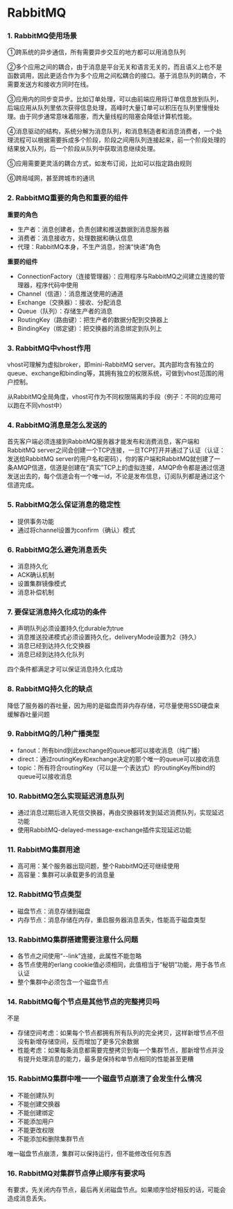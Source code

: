 # RabbitMQ

### 1. RabbitMQ使用场景

①跨系统的异步通信，所有需要异步交互的地方都可以用消息队列

②多个应用之间的耦合，由于消息是平台无关和语言无关的，而且语义上也不是函数调用，因此更适合作为多个应用之间松耦合的接口。基于消息队列的耦合，不需要发送方和接收方同时在线。

③应用内的同步变异步。比如订单处理，可以由前端应用将订单信息放到队列，后端应用从队列里依次获得信息处理，高峰时大量订单可以积压在队列里慢慢处理。由于同步通常意味着阻塞，而大量线程的阻塞会降低计算机性能。

④消息驱动的结构，系统分解为消息队列，和消息制造者和消息消费者，一个处理流程可以根据需要拆成多个阶段，阶段之间用队列连接起来，前一个阶段处理的结果放入队列，后一个阶段从队列中获取消息继续处理。

⑤应用需要更灵活的耦合方式，如发布订阅，比如可以指定路由规则

⑥跨局域网，甚至跨城市的通讯



### 2. RabbitMQ重要的角色和重要的组件

**重要的角色**

- 生产者：消息创建者，负责创建和推送数据到消息服务器
- 消费者：消息接收方，处理数据和确认信息
- 代理：RabbitMQ本身，不生产消息，扮演“快递”角色

**重要的组件**

- ConnectionFactory（连接管理器）：应用程序与RabbitMQ之间建立连接的管理器，程序代码中使用
- Channel（信道）：消息推送使用的通道
- Exchange（交换器）：接收、分配消息
- Queue（队列）：存储生产者的消息
- RoutingKey（路由键）：把生产者的数据分配到交换器上
- BindingKey（绑定键）：把交换器的消息绑定到队列上



### 3. RabbitMQ中vhost作用

vhost可理解为虚拟broker，即mini-RabbitMQ server。其内部均含有独立的queue、exchange和binding等，其拥有独立的权限系统，可做到vhost范围的用户控制。

从RabbitMQ全局角度，vhost可作为不同权限隔离的手段（例子：不同的应用可以跑在不同vhost中）



### 4. RabbitMQ消息是怎么发送的

首先客户端必须连接到RabbitMQ服务器才能发布和消费消息，客户端和RabbitMQ server之间会创建一个TCP连接，一旦TCP打开并通过了认证（认证：发送给RabbitMQ server的用户名和密码），你的客户端和RabbitMQ就创建了一条AMQP信道，信道是创建在“真实”TCP上的虚拟连接，AMQP命令都是通过信道发送出去的，每个信道会有一个唯一id，不论是发布信息，订阅队列都是通过这个信道完成。



### 5. RabbitMQ怎么保证消息的稳定性

- 提供事务功能
- 通过将channel设置为confirm（确认）模式



### 6. RabbitMQ怎么避免消息丢失

- 消息持久化
- ACK确认机制
- 设置集群镜像模式
- 消息补偿机制



### 7. 要保证消息持久化成功的条件

- 声明队列必须设置持久化durable为true
- 消息推送投递模式必须设置持久化，deliveryMode设置为2（持久）
- 消息已经到达持久化交换器
- 消息已经到达持久化队列

四个条件都满足才可以保证消息持久化成功



### 8. RabbitMQ持久化的缺点

降低了服务器的吞吐量，因为用的是磁盘而非内存存储，可尽量使用SSD硬盘来缓解吞吐量问题



### 9. RabbitMQ的几种广播类型

- fanout：所有bind到此exchange的queue都可以接收消息（纯广播）
- direct：通过routingKey和exchange决定的那个唯一的queue可以接收消息
- topic：所有符合routingKey（可以是一个表达式）的routingKey所bind的queue可以接收消息



### 10. RabbitMQ怎么实现延迟消息队列

- 通过消息过期后进入死信交换器，再由交换器转发到延迟消费队列，实现延迟功能
- 使用RabbitMQ-delayed-message-exchange插件实现延迟功能



### 11. RabbitMQ集群用途

- 高可用：某个服务器出现问题，整个RabbitMQ还可继续使用
- 高容量：集群可以承载更多的消息量



### 12. RabbitMQ节点类型

- 磁盘节点：消息存储到磁盘
- 内存节点：消息存储在内存，重启服务器消息丢失，性能高于磁盘类型



### 13. RabbitMQ集群搭建需要注意什么问题

- 各节点之间使用“--link”连接，此属性不能忽略
- 各节点使用的erlang cookie值必须相同，此值相当于“秘钥”功能，用于各节点认证
- 整个集群中必须包含一个磁盘节点



### 14. RabbitMQ每个节点是其他节点的完整拷贝吗

不是

- 存储空间考虑：如果每个节点都拥有所有队列的完全拷贝，这样新增节点不但没有新增存储空间，反而增加了更多冗余数据
- 性能考虑：如果每条消息都需要完整拷贝到每一个集群节点，那新增节点并没有提升处理消息的能力，最多是保持和单节点相同的性能甚至更糟



### 15. RabbitMQ集群中唯一一个磁盘节点崩溃了会发生什么情况

- 不能创建队列
- 不能创建交换器
- 不能创建绑定
- 不能添加用户
- 不能更改权限
- 不能添加和删除集群节点

唯一磁盘节点崩溃，集群可以保持运行，但不能修改任何东西



### 16. RabbitMQ对集群节点停止顺序有要求吗

有要求，先关闭内存节点，最后再关闭磁盘节点。如果顺序恰好相反的话，可能会造成消息丢失。